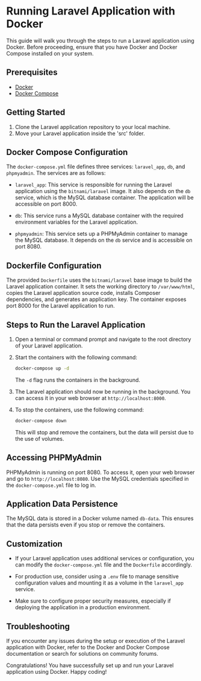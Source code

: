 # Running Laravel Application with Docker

This guide will walk you through the steps to run a Laravel application using Docker. Before proceeding, ensure that you have Docker and Docker Compose installed on your system.

## Prerequisites

- [Docker](https://www.docker.com/get-started)
- [Docker Compose](https://docs.docker.com/compose/install/)

## Getting Started

1. Clone the Laravel application repository to your local machine.
2. Move your Laravel application inside the 'src' folder.

## Docker Compose Configuration

The `docker-compose.yml` file defines three services: `laravel_app`, `db`, and `phpmyadmin`. The services are as follows:

- `laravel_app`: This service is responsible for running the Laravel application using the `bitnami/laravel` image. It also depends on the `db` service, which is the MySQL database container. The application will be accessible on port 8000.

- `db`: This service runs a MySQL database container with the required environment variables for the Laravel application.

- `phpmyadmin`: This service sets up a PHPMyAdmin container to manage the MySQL database. It depends on the `db` service and is accessible on port 8080.

## Dockerfile Configuration

The provided `Dockerfile` uses the `bitnami/laravel` base image to build the Laravel application container. It sets the working directory to `/var/www/html`, copies the Laravel application source code, installs Composer dependencies, and generates an application key. The container exposes port 8000 for the Laravel application to run.

## Steps to Run the Laravel Application

1. Open a terminal or command prompt and navigate to the root directory of your Laravel application.

2. Start the containers with the following command:

   ```bash
   docker-compose up -d
   ```

   The `-d` flag runs the containers in the background.

4. The Laravel application should now be running in the background. You can access it in your web browser at `http://localhost:8000`.

5. To stop the containers, use the following command:

   ```bash
   docker-compose down
   ```

   This will stop and remove the containers, but the data will persist due to the use of volumes.

## Accessing PHPMyAdmin

PHPMyAdmin is running on port 8080. To access it, open your web browser and go to `http://localhost:8080`. Use the MySQL credentials specified in the `docker-compose.yml` file to log in.

## Application Data Persistence

The MySQL data is stored in a Docker volume named `db-data`. This ensures that the data persists even if you stop or remove the containers.

## Customization

- If your Laravel application uses additional services or configuration, you can modify the `docker-compose.yml` file and the `Dockerfile` accordingly.

- For production use, consider using a `.env` file to manage sensitive configuration values and mounting it as a volume in the `laravel_app` service.

- Make sure to configure proper security measures, especially if deploying the application in a production environment.

## Troubleshooting

If you encounter any issues during the setup or execution of the Laravel application with Docker, refer to the Docker and Docker Compose documentation or search for solutions on community forums.

Congratulations! You have successfully set up and run your Laravel application using Docker. Happy coding!
